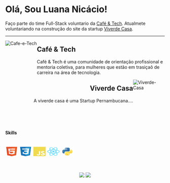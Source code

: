# Olá, Sou Luana Nicácio!
Faço parte do time Full-Stack voluntario da <a href="https://www.instagram.com/acafetech/" alt="@acafetech">Café & Tech</a>. Atualmete voluntariando na construção do site da startup <a href="https://www.instagram.com/viverdecasa/" alt="@viverdecasa">Viverde Casa</a>.
***

<img alt="Cafe-e-Tech" height="100" width="100" align="left" src="https://media.licdn.com/dms/image/D4D0BAQG0JPJ520t-Tg/company-logo_200_200/0/1688175553951/cafe_e_tech_logo?e=2147483647&v=beta&t=b37-YjGsjFgo6Sdd6wcf5umsX5A1snUouW3FVKHzc6E"/> 

## Café & Tech 
<p>
  Café & Tech é uma comunidade de orientação profissional e mentoria coletiva, para mulheres que estão em trasiçaõ de carreira 
  na área de tecnologia.
<p/>

<img alt="Viverde-Casa" height="100" width="100" align="right" src="https://blackrocks.com.br/BlackOut/wp-content/uploads/2023/02/00013_Viverde-Casa.png">


<h2 align="right"> Viverde Casa</h2>
<p align="right">
 A viverde casa é uma Startup Pernambucana....
<p/>

<br>
<br>
<br>
 
#### Skills
<div style="display: inline_block"><br>
  <img align="center" alt="Rafa-HTML" height="30" width="40" src="https://raw.githubusercontent.com/devicons/devicon/master/icons/html5/html5-original.svg">
  <img align="center" alt="Rafa-CSS" height="30" width="40" src="https://raw.githubusercontent.com/devicons/devicon/master/icons/css3/css3-original.svg">
  <img align="center" alt="Rafa-Js" height="30" width="40" src="https://raw.githubusercontent.com/devicons/devicon/master/icons/javascript/javascript-plain.svg">
  <img align="center" alt="Rafa-React" height="30" width="40" src="https://raw.githubusercontent.com/devicons/devicon/master/icons/react/react-original.svg">
  <img align="center" alt="Rafa-Python" height="30" width="40" src="https://raw.githubusercontent.com/devicons/devicon/master/icons/python/python-original.svg">
</div>

<br>
<br>
<br>

<div align="center">
 <a href="https://www.linkedin.com/in/luana-nic%C3%A1cio-0214421aa" target="_blank"><img src="https://img.shields.io/badge/-LinkedIn-%230077B5?style=for-the-badge&logo=linkedin&logoColor=white" target="_blank"></a>
  <a href = "mailto:luanav13.lv@gmail.com">
   <img src="https://img.shields.io/badge/-Gmail-%23333?style=for-the-badge&logo=gmail&logoColor=white" target="_blank"></a>
</div>
